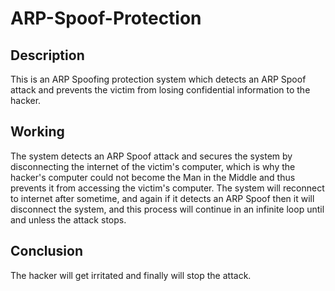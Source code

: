 # ARP-Spoof-Protection
## Description
This is an ARP Spoofing protection system which detects an ARP Spoof attack and prevents the victim from losing confidential information to the hacker.
## Working
The system detects an ARP Spoof attack and secures the system by disconnecting the internet of the victim's computer, which is why the hacker's computer could not become the Man in the Middle and thus prevents it from accessing the victim's computer. The system will reconnect to internet after sometime, and again if it detects an ARP Spoof then it will disconnect the system, and this process will continue in an infinite loop until and unless the attack stops.
## Conclusion
The hacker will get irritated and finally will stop the attack.
